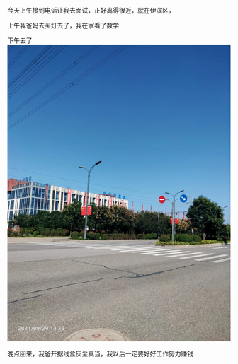 今天上午接到电话让我去面试，正好离得很近，就在伊滨区，

上午我爸妈去买灯去了，我在家看了数学

下午去了![](../img/6904315-6c91341d7a35f9e1.jpg)


晚点回来，我爸开据线盒灰尘真当，我以后一定要好好工作努力赚钱
